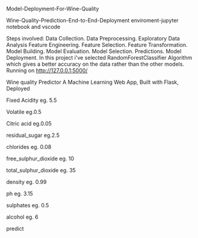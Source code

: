 Model-Deployment-For-Wine-Quality
 
 Wine-Quality-Prediction-End-to-End-Deployment enviroment-jupyter notebook and vscode

Steps involved: Data Collection. Data Preprocessing. Exploratory Data Analysis Feature Engineering. Feature Selection. Feature Transformation. Model Building. Model Evaluation. Model Selection. Predictions. Model Deployment. In this project i've selected RandomForestClassifier Algorithm which gives a better accuracy on the data rather than the other models. Running on http://127.0.0.1:5000/

Wine quality Predictor A Machine Learning Web App, Built with Flask, Deployed 

Fixed Acidity eg. 5.5

Volatile eg.0.5

Citric acid eg.0.05

residual_sugar eg.2.5

chlorides eg. 0.08

free_sulphur_dioxide eg. 10

total_sulphur_dioxide eg. 35

density eg. 0.99

ph eg. 3.15

sulphates eg. 0.5

alcohol eg. 6

predict
